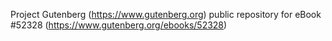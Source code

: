 Project Gutenberg (https://www.gutenberg.org) public repository for
eBook #52328 (https://www.gutenberg.org/ebooks/52328)
